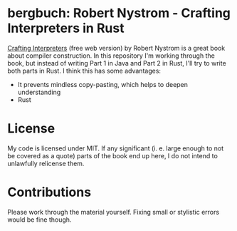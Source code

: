 # bergbuch: Robert Nystrom - Crafting Interpreters in Rust
[Crafting Interpreters](https://craftinginterpreters.com/) (free web version) by Robert Nystrom is a great book about compiler construction. In this repository I'm working through the book, but instead of writing Part 1 in Java and Part 2 in Rust, I'll try to write both parts in Rust. I think this has some advantages:

- It prevents mindless copy-pasting, which helps to deepen understanding
- Rust

# License
My code is licensed under MIT. If any significant (i. e. large enough to not be covered as a quote) parts of the book end up here, I do not intend to unlawfully relicense them.

# Contributions
Please work through the material yourself. Fixing small or stylistic errors would be fine though.
